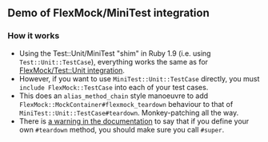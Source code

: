 ## Demo of FlexMock/MiniTest integration

### How it works

- Using the Test::Unit/MiniTest "shim" in Ruby 1.9 (i.e. using `Test::Unit::TestCase`), everything works the same as for [FlexMock/Test::Unit integration](https://github.com/freerange/flexmock-with-testunit).
- However, if you want to use `MiniTest::Unit::TestCase` directly, you must `include FlexMock::TestCase` into each of your test cases.
- This does an `alias_method_chain` style manoeuvre to add `FlexMock::MockContainer#flexmock_teardown` behaviour to that of `MiniTest::Unit::TestCase#teardown`. Monkey-patching all the way.
- There is [a warning in the documentation](http://flexmock.rubyforge.org/FlexMock/TestCase.html) to say that if you define your own `#teardown` method, you should make sure you call `#super`.
